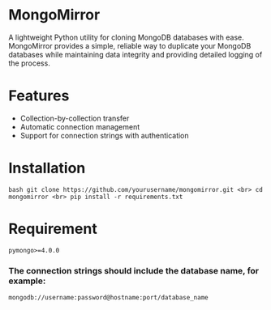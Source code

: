 # MongoMirror
A lightweight Python utility for cloning MongoDB databases with ease. MongoMirror provides a simple, reliable way to duplicate your MongoDB databases while maintaining data integrity and providing detailed logging of the process.
# Features
- Collection-by-collection transfer
- Automatic connection management
- Support for connection strings with authentication
# Installation
`bash
git clone https://github.com/yourusername/mongomirror.git <br>
cd mongomirror <br>
pip install -r requirements.txt`
# Requirement
`pymongo>=4.0.0`
### The connection strings should include the database name, for example:
`mongodb://username:password@hostname:port/database_name`

